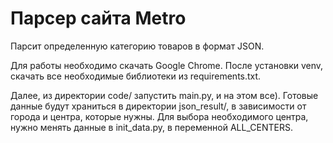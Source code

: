 # Парсер сайта Metro


Парсит определенную категорию товаров в формат JSON.

Для работы необходимо скачать Google Chrome. После установки venv, скачать все необходимые библиотеки из requirements.txt.

Далее, из директории code/ запустить main.py, и на этом все). Готовые данные будут храниться в директории json_result/, в зависимости от города и центра, которые нужны. Для выбора необходимого центра, нужно менять данные в init_data.py, в переменной ALL_CENTERS.

